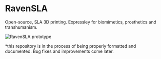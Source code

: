 # RavenSLA
Open-source, SLA 3D printing. Expressley for biomimetics, prosthetics and transhumanism.

![RavenSLA prototype](http://imgur.com/cEUNxRO)

*this repository is in the process of being properly formatted and documented. Bug fixes and improvements come later.

